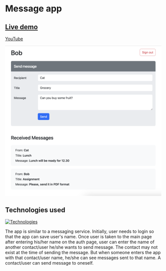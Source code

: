 # Message app

[Live demo]() 
---
[YouTube](https://youtu.be/FZFtxXfsJJE)

![Main page](/client/src/assets/main-page.png "Main page")

## Technologies used

[![Technologies](https://skillicons.dev/icons?i=react,vite,bootstrap,express,nodejs,md&theme=light)](https://skillicons.dev)

The app is similar to a messaging service. Initially, user needs to login so
that the app can save user's name. Once user is taken to the main page after
entering his/her name on the auth page, user can enter the name of another
contact/user he/she wants to send message. The contact may not exist at the time
of sending the message. But when someone enters the app with that contact/user
name, he/she can see messages sent to that name. A contact/user can send message
to oneself.
